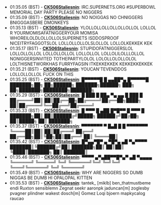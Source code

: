 * <a id="01:35.05">01:35.05 (BST)</a> - __[CK506Staliesnin](https://github.com/CK506Staliesnin)__: IRC.SUPERNETS.ORG #SUPERBOWL MEMORIAL DAY PARTY PLEASE NO NIGGERS
* <a id="01:35.09">01:35.09 (BST)</a> - __[CK506Staliesnin](https://github.com/CK506Staliesnin)__: NO NOIGGAS NO CHNIGGERS BNIGGGASBERE   DMONKEYS
* <a id="01:35.13">01:35.13 (BST)</a> - __[CK506Staliesnin](https://github.com/CK506Staliesnin)__: YLOLLOLLOLLOLLOLLOLLOL LOLLOL R YOURMOMISAFATNIGGERYOUR MOMISA WHOREILOLDLOLLOLLOLSUPERNETS ISDDOSPROOF NICEITRYFAGGOTSLOL LOLLOLLOLLOLSLOLLOL LOLLOLKEKKEK KEK
* <a id="01:35.17">01:35.17 (BST)</a> - __[CK506Staliesnin](https://github.com/CK506Staliesnin)__: STUPIDOFATNIGGERSLOL LOLLOLLOLLOL LOLLOLLOLLOL LOLLOLLOL LOLLOLILOLLLOLLOL NONIGGERSINVITED TOTHEPARTYLOLOL LOLOLLOLOLLOLOL LOLTHISNETWORKHAS FURRYFAGSIN ITKEKKEKKEK KEKKEKKEKKEK
* <a id="01:35.21">01:35.21 (BST)</a> - __[CK506Staliesnin](https://github.com/CK506Staliesnin)__: YOUCAN'TEVENDDOS LOLLOLLOLLOL FUCK ON THIS
* <a id="01:35.25">01:35.25 (BST)</a> - __[CK506Staliesnin](https://github.com/CK506Staliesnin)__: █▀▀▀▀▀█ █  ▄▄██▀▄ █▀▀▀▀▀█ ███████╗██╗   ██╗██████╗ ███████╗██████╗ ███╗   ██╗███████╗████████╗███████╗
* <a id="01:35.29">01:35.29 (BST)</a> - __[CK506Staliesnin](https://github.com/CK506Staliesnin)__: █ ███ █ ██▄ ▀▄ ▄▄ █ ███ █ ██╔════╝██║   ██║██╔══██╗██╔════╝██╔══██╗████╗  ██║██╔════╝╚══██╔══╝██╔════╝
* <a id="01:35.33">01:35.33 (BST)</a> - __[CK506Staliesnin](https://github.com/CK506Staliesnin)__: █ ▀▀▀ █ ▄██ █▀█▀▀ █ ▀▀▀ █ ███████╗██║   ██║██████╔╝█████╗  ██████╔╝██╔██╗ ██║█████╗     ██║   ███████╗
* <a id="01:35.37">01:35.37 (BST)</a> - __[CK506Staliesnin](https://github.com/CK506Staliesnin)__: ▀▀▀▀▀▀▀ ▀ █▄█ █ █ ▀▀▀▀▀▀▀ ╚════██║██║   ██║██╔═══╝ ██╔══╝  ██╔══██╗██║╚██╗██║██╔══╝     ██║   ╚════██║
* <a id="01:35.42">01:35.42 (BST)</a> - __[CK506Staliesnin](https://github.com/CK506Staliesnin)__: █▀▄▄▀█▀ ▄ ▀█▀▄ ▄█  ▀▄▀▀▀▀ ███████║╚██████╔╝██║     ███████╗██║  ██║██║ ╚████║███████╗   ██║   ███████║
* <a id="01:35.46">01:35.46 (BST)</a> - __[CK506Staliesnin](https://github.com/CK506Staliesnin)__: ▀▀▀▀ ▄▀▄██▀▀█▀▄▀ ▄█ ▀▄▄▄▄ ╚══════╝ ╚═════╝ ╚═╝     ╚══════╝╚═╝  ╚═╝╚═╝  ╚═══╝╚══════╝   ╚═╝   ╚══════╝
* <a id="01:35.49">01:35.49 (BST)</a> - __[CK506Staliesnin](https://github.com/CK506Staliesnin)__: WHY ARE NIGGERS SO DUMB NIGGAS BE DUMB HI OPALOPAL KITTEN
* <a id="01:35.53">01:35.53 (BST)</a> - __[CK506Staliesnin](https://github.com/CK506Staliesnin)__: tantek_ [miklb] ben_thatmustbeme endi Ruxton sensiblemn Zegnat seekr aaronpk jaduncan[m] zoglesby pvagner plindner wakest dosch[m] Gomez Loqi bjoern mapkycalog raucao
